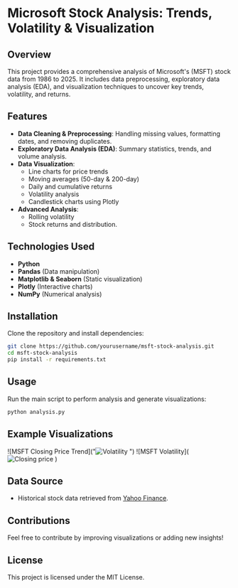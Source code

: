 # Microsoft Stock Analysis: Trends, Volatility & Visualization

## Overview
This project provides a comprehensive analysis of Microsoft's (MSFT) stock data from 1986 to 2025. It includes data preprocessing, exploratory data analysis (EDA), and visualization techniques to uncover key trends, volatility, and returns.

## Features
- **Data Cleaning & Preprocessing**: Handling missing values, formatting dates, and removing duplicates.
- **Exploratory Data Analysis (EDA)**: Summary statistics, trends, and volume analysis.
- **Data Visualization**:
  - Line charts for price trends
  - Moving averages (50-day & 200-day)
  - Daily and cumulative returns
  - Volatility analysis
  - Candlestick charts using Plotly
- **Advanced Analysis**:
  - Rolling volatility
  - Stock returns and distribution.

## Technologies Used
- **Python**
- **Pandas** (Data manipulation)
- **Matplotlib & Seaborn** (Static visualization)
- **Plotly** (Interactive charts)
- **NumPy** (Numerical analysis)

## Installation
Clone the repository and install dependencies:
```bash
git clone https://github.com/yourusername/msft-stock-analysis.git
cd msft-stock-analysis
pip install -r requirements.txt
```

## Usage
Run the main script to perform analysis and generate visualizations:
```bash
python analysis.py
```

## Example Visualizations
![MSFT Closing Price Trend]("![Volatility](https://github.com/user-attachments/assets/f281d6f5-0d99-4fba-9e58-7d4fce21243b)
")
![MSFT Volatility](![Closing price](https://github.com/user-attachments/assets/d20c8c1f-222a-4ffa-b1bb-a9df0f6a0a39)
)

## Data Source
- Historical stock data retrieved from [Yahoo Finance](https://finance.yahoo.com/quote/MSFT/history).

## Contributions
Feel free to contribute by improving visualizations or adding new insights!

## License
This project is licensed under the MIT License.

